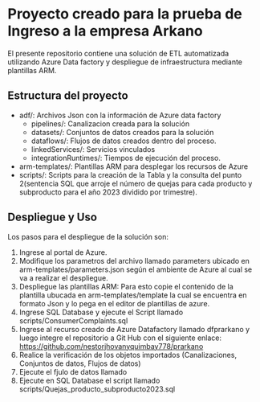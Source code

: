 # Proyecto creado para la prueba de Ingreso a la empresa Arkano
El presente repositorio contiene una solución de ETL automatizada utilizando Azure Data factory y despliegue de infraestructura mediante plantillas ARM.
## Estructura del proyecto
- adf/: Archivos Json con la información de Azure data factory
    - pipelines/: Canalizacion creada para la solución
    - datasets/: Conjuntos de datos creados para la solución
    - dataflows/: Flujos de datos creados dentro del proceso.
    - linkedServices/: Servicios vinculados
    - integrationRuntimes/: Tiempos de ejecución del proceso.    
- arm-templates/: Plantillas ARM para desplegar los recursos de Azure
- scripts/: Scripts para la creación de la Tabla y la consulta del punto 2(sentencia SQL que arroje el número de quejas para cada producto y subproducto para el año 2023 dividido por trimestre).

## Despliegue y Uso
Los pasos para el despliegue de la solución son:

1. Ingrese al portal de Azure.
2. Modifique los parametros del archivo llamado parameters ubicado en  arm-templates/parameters.json según el ambiente de Azure al cual se va a realizar el despliegue.
3. Despliegue las plantillas ARM: Para esto copie el contenido de la plantilla ubucada en arm-templates/template la cual se encuentra en formato Json y lo pega en el editor de plantillas de azure.
4. Ingrese SQL Database y ejecute el Script llamado  scripts/ConsumerComplaints.sql
5. Ingrese al recurso creado de Azure Datafactory llamado dfprarkano y luego integre el repositorio a Git Hub con el siguiente enlace: https://github.com/nestorjhovanyquimbay778/prarkano
6. Realice la verificación de los objetos importados (Canalizaciones, Conjuntos de datos, Flujos de datos)
7. Ejecute el fjulo de datos llamado
8. Ejecute en SQL Database el script llamado scripts/Quejas_producto_subproducto2023.sql
